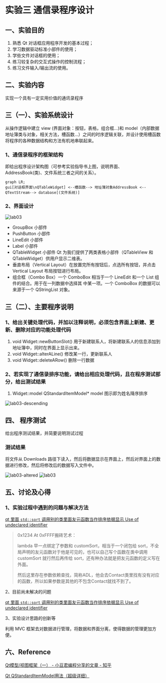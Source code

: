 <!--
 * @Author: Frank Chu
 * @Date: 2022-12-13 23:10:27
 * @LastEditors: Frank Chu
 * @LastEditTime: 2022-12-17 03:15:15
 * @FilePath: /Cpp/lab/Cpp-lab03-week14/AddressBookGUI/README.md
 * @Description: 实验三报告-姓名-学号.pdf
 * 
 * Copyright (c) 2022 by Frank Chu, All Rights Reserved. 
-->

<!--markdownlint-disable MD033-->

# 实验三 通信录程序设计

## 一、实验目的

1. 熟悉 Qt 对话框应用程序开发的基本过程；
2. 学习数据驱动标准小部件的使用；
3. 学些文件对话框的使用；
4. 练习较复杂的交互式操作的控制流程；
5. 练习文件输入/输出流的使用。

## 二、实验内容

实现一个具有一定实用价值的通讯录程序

## 三（一）、实验系统设计

从操作逻辑中建立 view (界面对象：按钮，表格，组合框…)和 model（内部数据地址簿类与对象，相关方法，槽函数…）之间的时序逻辑关联，并设计使用槽函数将程序的各种数据结构和方法有机地串联起来。

### 1、通信录程序的框架结构

即给出程序设计架构图（可参考实验指导书上图，说明界面、AddressBook(类)、文件系统三者之间的关系）。

```mermaid
graph LR;
gui[对话框界面\nQTableWidget] <--槽函数--> 地址簿对象AddressBook <--QTextStream--> database[(文件系统)]
```

### 2、界面设计

![lab03](lab03-0.png)

* GroupBox 小部件
* PushButton 小部件
* LineEdit 小部件
* Label 小部件
* QTableWidget 小部件 Qt 为我们提供了两类表格小部件（QTableView 和 QTableWidget）供用户显示二维表。
* 垂直布局（Vertical Layout）在放置完所有按钮后，点选所有按钮，并点击 Vertical Layout 布局按钮进行布局。
* 组合框（Combo Box）一个 ComboBox 相当于一个 LineEdit 和一个 List 组件的结合。用于在一列数据中选择其 中某一项。一个 ComboBox 的数据可以来源于一个 QStringList 对象。

## 三（二）、主要程序说明

### 1、给出关键处理代码，并加以注释说明，必须包含界面上新建、更新、删除对应的功能处理代码

1. void Widget::newButtonSlot() 用于新建联系人，将新建联系人的信息添加到地址簿中，同时在界面上显示出来。
2. void Widget::alterALine() 修改某一行，更新联系人
3. void Widget::deleteARow() 删除一行数据

### 2、若实现了通信录排序功能，请给出相应处理代码，且在程序测试部分，给出测试结果

1. Widget::model QStandardItemModel* model 图示即为姓名降序排序

![lab03-descending](lab03-0.png)

## 四、 程序测试

给出程序测试结果，并简要说明测试过程

### 测试结果

将文件从 Downloads 路径下读入，然后将数据显示在界面上，然后对界面上的数据进行修改，然后将修改后的数据写入文件中。

![lab03-altered](lab03-1.png)
![lab03](lab03-0.png)

## 五、讨论及心得

### 1、实验过程中遇到的问题与解决方法

[qt 里面 `std::sort` 调用别的类里面友元函数当作排序依据显示 Use of undeclared identifier](https://0xffff.one/d/1390-qt-li-mian-std-sort-diao-yong-bie)

> 0x1234 At 0xFFFF搬砖艺术：
>
> lambda 早一点绑定了参数和 customSort，相当于一个闭包给 sort，不全局声明的友元函数对于他是可见的，也可以自己写个函数在类中调用 customSort 就行然后再传给 sort，还有种办法就是把友元函数的定义写在外面。
>
> 然后这里存在参数依赖查找，简称ADL，他会去Contact类里找有没有对应的函数，所以如果参数是其他的不包含Contact就找不到了。

2、目前尚未解决的问题

[qt 里面 `std::sort` 调用别的类里面友元函数当作排序依据显示 Use of undeclared identifier](https://0xffff.one/d/1390-qt-li-mian-std-sort-diao-yong-bie)

3、实验设计思路的创新等

利用 MVC 框架去对数据进行管理，将数据和界面分离，使得数据的管理更加方便。

## 六、Reference

[Qt模型/视图框架（一） - 小豆君编程分享的文章 - 知乎](https://zhuanlan.zhihu.com/p/47402006)

[Qt QStandardItemModel用法（超级详细）](http://c.biancheng.net/view/1869.html)